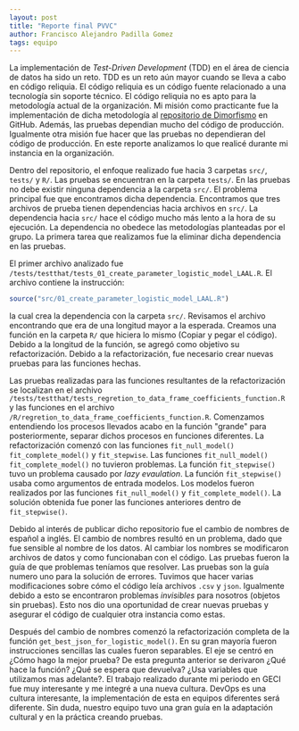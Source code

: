 ```yaml
---
layout: post
title: "Reporte final PVVC"
author: Francisco Alejandro Padilla Gomez
tags: equipo
---
```


<!-- Introducción -->
La implementación de _Test-Driven Development_ (TDD) en el área de ciencia de datos ha sido un reto.
TDD es un reto aún mayor cuando se lleva a cabo en código reliquia.
El código reliquia es un código fuente relacionado a una tecnología sin soporte técnico.
El código reliquia no es apto para la metodología actual de la organización.
Mi misión como practicante fue la implementación de dicha metodología al [repositorio de Dimorfismo](https://github.com/IslasGECI/dimorfismo) en GitHub. 
Además, las pruebas dependian mucho del código de producción. 
Igualmente otra misión fue hacer que las pruebas no dependieran del código de producción. 
En este reporte analizamos lo que realicé durante mi instancia en la organización.

<!-- Descripción del problema -->
Dentro del repositorio, el enfoque realizado fue hacia 3 carpetas `src/`, `tests/` y `R/`. 
Las pruebas se encuentran en la carpeta `tests/`.
En las pruebas no debe existir ninguna dependencia a la carpeta `src/`.
El problema principal fue que encontramos dicha dependencia.
Encontramos que tres archivos de prueba tienen dependencias hacia archivos en `src/`. 
La dependencia hacia `src/` hace el código mucho más lento a la hora de su ejecución. 
La dependencia no obedece las metodologías planteadas por el grupo.
La primera tarea que realizamos fue la eliminar dicha dependencia en las pruebas.

<!-- Desarrollo del problema -->
El primer archivo analizado fue `/tests/testthat/tests_01_create_parameter_logistic_model_LAAL.R`.
El archivo contiene la instrucción:
```R
source("src/01_create_parameter_logistic_model_LAAL.R")
```
la cual crea la dependencia con la carpeta `src/`.
Revisamos el archivo encontrando que era de una longitud mayor a la esperada.
Creamos una función en la carpeta `R/` que hiciera lo mismo (Copiar y pegar el código). 
Debido a la longitud de la función, se agregó como objetivo su refactorización.
Debido a la refactorización, fue necesario crear nuevas pruebas para las funciones hechas.

<!-- Pruebas -->
Las pruebas realizadas para las funciones resultantes de la refactorización se localizan en el archivo 
`/tests/testthat/tests_regretion_to_data_frame_coefficients_function.R` y las funciones en el archivo 
`/R/regretion_to_data_frame_coefficients_function.R`. 
Comenzamos entendiendo los procesos llevados acabo en la función "grande" para posteriormente, separar dichos procesos en funciones diferentes. 
La refactorización comenzó con las funciones `fit_null_model()` `fit_complete_model()`  y `fit_stepwise`.
Las funciones `fit_null_model()` `fit_complete_model()` no tuvieron problemas.
La función `fit_stepwise()` tuvo un problema causado por _lazy evaulation_.
La función `fit_stepwise()` usaba como argumentos de entrada modelos. 
Los modelos fueron realizados por las funciones `fit_null_model()` y `fit_complete_model()`. 
La solución obtenida fue poner las funciones anteriores dentro de `fit_stepwise()`.

<!-- Nuevos objetivos -->
Debido al interés de publicar dicho repositorio fue el cambio de nombres de español a inglés. 
El cambio de nombres resultó en un problema, dado que fue sensible al nombre de los datos. 
Al cambiar los nombres se modificaron archivos de datos y como funcionaban con el código.
Las pruebas fueron la guía de que problemas teníamos que resolver. 
Las pruebas son la guía numero uno para la solución de errores.
Tuvimos que hacer varias modificaciones sobre cómo el código leía archivos `.csv` y `json`. 
Igualmente debido a esto se encontraron problemas _invisibles_ para nosotros (objetos sin pruebas). 
Esto nos dio una oportunidad de crear nuevas pruebas y asegurar el código de cualquier otra instancia como estas.

<!-- Conclusión -->
Después del cambio de nombres comenzó la refactorización completa de la función `get_best_json_for_logistic_model()`.
En su gran mayoría fueron instrucciones sencillas las cuales fueron separables.
El eje se centró en ¿Cómo hago la mejor prueba?
De esta pregunta anterior se derivaron ¿Qué hace la función? ¿Qué se espera que devuelva? ¿Usa variables que utilizamos mas adelante?.
El trabajo realizado durante mi periodo en GECI fue muy interesante y me integré a una nueva cultura.
DevOps es una cultura interesante, la implementación de esta en equipos diferentes será diferente.
Sin duda, nuestro equipo tuvo una gran guía en la adaptación cultural y en la práctica creando pruebas. 